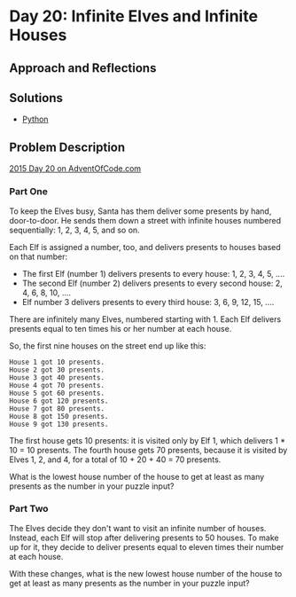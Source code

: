 # Day 20: Infinite Elves and Infinite Houses

## Approach and Reflections

## Solutions

- [Python](../python2015/aoc/day20.py)

## Problem Description

[2015 Day 20 on AdventOfCode.com](https://adventofcode.com/2015/day/20)

### Part One

To keep the Elves busy, Santa has them deliver some presents by hand,
door-to-door. He sends them down a street with infinite houses numbered
sequentially: 1, 2, 3, 4, 5, and so on.

Each Elf is assigned a number, too, and delivers presents to houses based on
that number:

- The first Elf (number 1) delivers presents to every house: 1, 2, 3, 4, 5, ....
- The second Elf (number 2) delivers presents to every second house: 2, 4, 6, 8, 10, ....
- Elf number 3 delivers presents to every third house: 3, 6, 9, 12, 15, ....

There are infinitely many Elves, numbered starting with 1. Each Elf delivers
presents equal to ten times his or her number at each house.

So, the first nine houses on the street end up like this:

```
House 1 got 10 presents.
House 2 got 30 presents.
House 3 got 40 presents.
House 4 got 70 presents.
House 5 got 60 presents.
House 6 got 120 presents.
House 7 got 80 presents.
House 8 got 150 presents.
House 9 got 130 presents.
```

The first house gets 10 presents: it is visited only by Elf 1, which delivers
1 \* 10 = 10 presents. The fourth house gets 70 presents, because it is visited
by Elves 1, 2, and 4, for a total of 10 + 20 + 40 = 70 presents.

What is the lowest house number of the house to get at least as many presents
as the number in your puzzle input?

### Part Two

The Elves decide they don't want to visit an infinite number of houses.
Instead, each Elf will stop after delivering presents to 50 houses. To make up
for it, they decide to deliver presents equal to eleven times their number at
each house.

With these changes, what is the new lowest house number of the house to get at
least as many presents as the number in your puzzle input?
